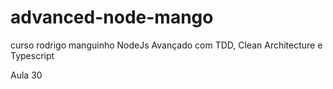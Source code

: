# advanced-node-mango
curso rodrigo manguinho NodeJs Avançado com TDD, Clean Architecture e Typescript

Aula 30
